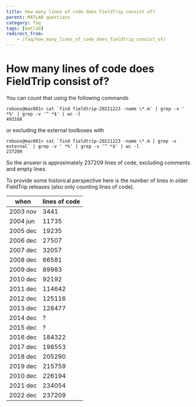 ```yaml
---
title: How many lines of code does FieldTrip consist of?
parent: MATLAB questions
category: faq
tags: [matlab]
redirect_from:
    - /faq/how_many_lines_of_code_does_fieldtrip_consist_of/    
---
```


# How many lines of code does FieldTrip consist of?

You can count that using the following commands

    roboos@mac001> cat `find fieldtrip-20221223 -name \*.m` | grep -v ' *%' | grep -v '^ *$' | wc -l
    493168

or excluding the external toolboxes with

    roboos@mac001> cat `find fieldtrip-20221223 -name \*.m | grep -v external` | grep -v ' *%' | grep -v '^ *$' | wc -l
    237209

So the answer is approximately 237209 lines of code, excluding comments and empty lines.

To provide some historical perspective here is the number of lines in older FieldTrip releases (also only counting lines of code).

| when     | lines of code |
| -------- | ------------- |
| 2003 nov | 3441          |
| 2004 jun | 11735         |
| 2005 dec | 19235         |
| 2006 dec | 27507         |
| 2007 dec | 32057         |
| 2008 dec | 66581         |
| 2009 dec | 89983         |
| 2010 dec | 92192         |
| 2011 dec | 114642        |
| 2012 dec | 125116        |
| 2013 dec | 128477        |
| 2014 dec | ?             |
| 2015 dec | ?             |
| 2016 dec | 184322        |
| 2017 dec | 198553        |
| 2018 dec | 205290        |
| 2019 dec | 215759        |
| 2010 dec | 226194        |
| 2021 dec | 234054        |
| 2022 dec | 237209        |
